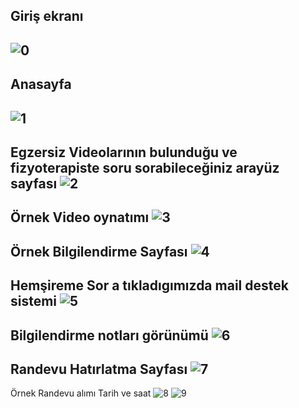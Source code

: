 Giriş ekranı
-
![0](https://github.com/user-attachments/assets/1ca9b6e5-72a0-4afa-b288-02b7520a3369)
-
Anasayfa
-
![1](https://github.com/user-attachments/assets/36fbb7c5-91d5-4176-a563-52acc4ac052a)
-
Egzersiz Videolarının bulunduğu ve fizyoterapiste soru sorabileceğiniz arayüz sayfası
![2](https://github.com/user-attachments/assets/d6c0b586-b8d3-4658-83c8-5d3c60fb1ef0)
-
Örnek Video oynatımı
![3](https://github.com/user-attachments/assets/83426b7d-e95d-4490-a197-a7ef76a701d7)
-
Örnek Bilgilendirme Sayfası
![4](https://github.com/user-attachments/assets/032552a2-88ce-463e-b166-8c950739d251)
-
Hemşireme Sor a tıkladıgımızda mail destek sistemi
![5](https://github.com/user-attachments/assets/04f1b0f5-f857-4474-b054-d333e7952e40)
-
Bilgilendirme notları görünümü
![6](https://github.com/user-attachments/assets/8efa81c8-3ebc-4558-bd42-8877cb838282)
-
Randevu Hatırlatma Sayfası
![7](https://github.com/user-attachments/assets/41cbab04-739f-43ff-afb9-dcd33d136111)
-
Örnek Randevu alımı Tarih ve saat 
![8](https://github.com/user-attachments/assets/237ddd1f-9c0a-4629-a3c8-c1ca1bdb0bfa)
![9](https://github.com/user-attachments/assets/22456afd-b163-4e92-b0f8-d62d23ac3fa8)







